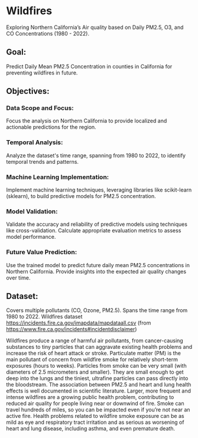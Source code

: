 # Wildfires
Exploring Northern California’s Air quality based on Daily PM2.5, O3, and CO Concentrations (1980 - 2022).

## Goal: 
Predict Daily Mean PM2.5 Concentration in counties in California for preventing wildfires in future.

## Objectives:
### Data Scope and Focus:
Focus the analysis on Northern California to provide localized and actionable predictions for the region.
### Temporal Analysis:
Analyze the dataset's time range, spanning from 1980 to 2022, to identify temporal trends and patterns.
### Machine Learning Implementation:
Implement machine learning techniques, leveraging libraries like scikit-learn (sklearn), to build predictive models for PM2.5 concentration.
### Model Validation:
Validate the accuracy and reliability of predictive models using techniques like cross-validation.
Calculate appropriate evaluation metrics to assess model performance.
### Future Value Prediction:
Use the trained model to predict future daily mean PM2.5 concentrations in Northern California.
Provide insights into the expected air quality changes over time.

## Dataset:
Covers multiple pollutants (CO, Ozone, PM2.5).
Spans the time range from 1980 to 2022.
Wildfires dataset https://incidents.fire.ca.gov/imapdata/mapdataall.csv (from https://www.fire.ca.gov/incidents#incidentdisclaimer) 


Wildfires produce a range of harmful air pollutants, from cancer-causing substances to tiny particles that can aggravate existing health problems and increase the risk of heart attack or stroke. Particulate matter (PM) is the main pollutant of concern from wildfire smoke for   relatively short-term exposures (hours to weeks). Particles from smoke can be very small (with diameters of 2.5 micrometers and smaller). They are small enough to get deep into the lungs and the tiniest, ultrafine particles can pass directly into the bloodstream. The association between PM2.5 and heart and lung health effects is well documented in scientific literature.
Larger, more frequent and intense wildfires are a growing public health problem, contributing to reduced air quality for people living near or downwind of fire. Smoke can travel hundreds of miles, so you can be impacted even if you’re not near an active fire. Health problems related to wildfire smoke exposure can be as mild as eye and respiratory tract irritation and as serious as worsening of heart and lung disease, including asthma, and even premature death.



